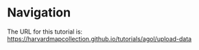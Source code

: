 # Navigation

The URL for this tutorial is: https://harvardmapcollection.github.io/tutorials/agol/upload-data

